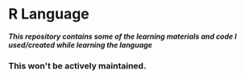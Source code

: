 # R Language

**_This repository contains some of the learning materials and code I used/created while learning the language_**

### This won't be actively maintained.

